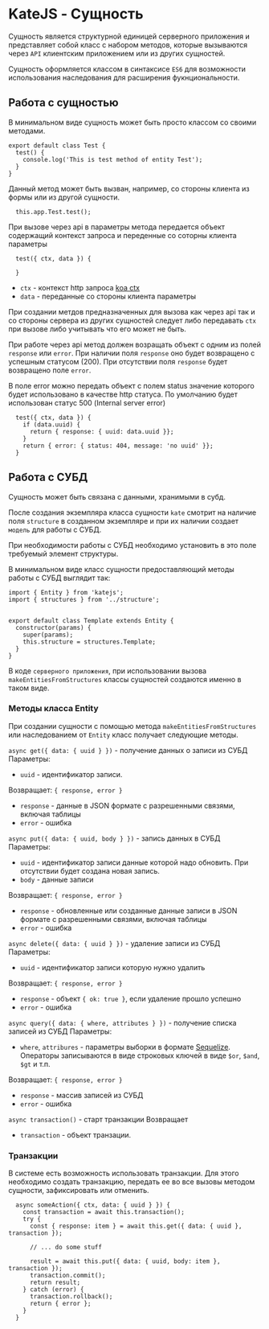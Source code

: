 # KateJS - Сущность

Сущность является структурной единицей серверного приложения
и представляет собой класс с набором методов, которые вызываются
через `API` клиентским приложением или из других сущностей.

Сущность оформляется классом в синтаксисе `ES6` для возможности
использования наследования для расширения фукнциональности.

## Работа с сущностью
В минимальном виде сущность может быть просто классом со своими методами.

````
export default class Test {
  test() {
    console.log('This is test method of entity Test');
  }
}
````

Данный метод может быть вызван, например, со стороны клиента из формы или из
другой сущности.
````
  this.app.Test.test();
````

При вызове через api в параметры метода передается объект содержащий контекст запроса 
и переденные со соторны клиента параметры
````
  test({ ctx, data }) {

  }
````
- `ctx` - контекст http запроса [koa ctx](https://koajs.com/#context)
- `data` - переданные со стороны клиента параметры

При создании метдов предназначенных для вызова как через api так и со стороны
сервера из других сущностей следует либо передавать `ctx` при вызове либо
учитывать что его может не быть.

При работе через api метод должен возращать объект с одним из полей `response` или `error`.
При наличии поля `response` оно будет возвращено с успешным статусом (200). 
При отсутствии поля `response` будет возвращено поле `error`.

В поле error можно передать объект с полем status значение которого будет использовано
в качестве http статуса. По умолчанию будет использован статус 500 (Internal server error)
````
  test({ ctx, data }) {
    if (data.uuid) {
      return { response: { uuid: data.uuid }};
    }
    return { error: { status: 404, message: 'no uuid' }};
  }
````

## Работа с СУБД

Сущность может быть связана с данными, хранимыми в субд. 

После создания экземпляра класса сущности `kate` смотрит на наличие поля
`structure` в созданном экземпляре и при их наличии создает `модель`
для работы с СУБД. 

При необходимости работы с СУБД необходимо установить в это поле
требуемый элемент структуры. 

В минимальном виде класс сущности предоставляющий методы работы с СУБД
выглядит так:
````
import { Entity } from 'katejs';
import { structures } from '../structure';


export default class Template extends Entity {
  constructor(params) {
    super(params);
    this.structure = structures.Template;
  }
}
````
В коде `серверного приложения`, при использовании вызова `makeEntitiesFromStructures`
классы сущностей создаются именно в таком виде.

### Методы класса Entity

При создании сущности с помощью метода `makeEntitiesFromStructures` или наследованием от `Entity`
класс получает следующие методы.

`async get({ data: { uuid } })` - получение данных о записи из СУБД
Параметры:
- `uuid` - идентификатор записи.

Возвращает: `{ response, error }`
- `response` - данные в JSON формате с разрешенными связями, включая таблицы
- `error` - ошибка


`async put({ data: { uuid, body } })` - запись данных в СУБД
Параметры:
- `uuid` - идентификатор записи данные которой надо обновить. При отсутствии будет создана новая запись.
- `body` - данные записи

Возвращает: `{ response, error }`
- `response` - обновленные или созданные данные записи в JSON формате с разрешенными связями, включая таблицы
- `error` - ошибка


`async delete({ data: { uuid } })` - удаление записи из СУБД
Параметры:
- `uuid` - идентификатор записи которую нужно удалить

Возвращает: `{ response, error }`
- `response` - объект `{ ok: true }`, если удаление прошло успешно
- `error` - ошибка

`async query({ data: { where, attributes } })` - получение списка записей из СУБД
Параметры:
- `where`, `attribures` - параметры выборки в формате [Sequelize](http://docs.sequelizejs.com/manual/tutorial/querying.html). 
Операторы записываются в виде строковых ключей в виде `$or`, `$and`, `$gt` и т.п.

Возвращает: `{ response, error }`
- `response` - массив записей из СУБД
- `error` - ошибка

`async transaction()` - старт транзакции
Возвращает
- `transaction` - объект транзации.

### Транзакции

В системе есть возможность использовать транзакции. Для этого необходимо создать транзакцию,
передать ее во все вызовы методом сущности, зафиксировать или отменить.

````
  async someAction({ ctx, data: { uuid } }) {
    const transaction = await this.transaction();
    try {
      const { response: item } = await this.get({ data: { uuid }, transaction });
      
      // ... do some stuff

      result = await this.put({ data: { uuid, body: item }, transaction });
      transaction.commit();
      return result;
    } catch (error) {
      transaction.rollback();
      return { error };
    }
  }
````
